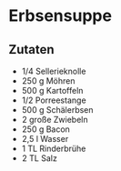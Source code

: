 # Erbsensuppe

## Zutaten
- 1/4 Sellerieknolle
- 250 g Möhren
- 500 g Kartoffeln
- 1/2 Porreestange
- 500 g Schälerbsen
- 2 große Zwiebeln
- 250 g Bacon
- 2,5 l Wasser
- 1 TL Rinderbrühe
- 2 TL Salz
